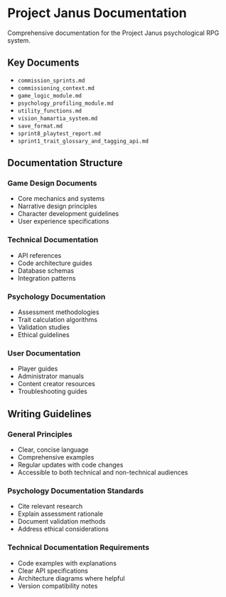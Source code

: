 # Project Janus Documentation

Comprehensive documentation for the Project Janus psychological RPG system.

## Key Documents
- `commission_sprints.md`
- `commissioning_context.md`
- `game_logic_module.md`
- `psychology_profiling_module.md`
- `utility_functions.md`
- `vision_hamartia_system.md`
- `save_format.md`
- `sprint8_playtest_report.md`
- `sprint1_trait_glossary_and_tagging_api.md`

## Documentation Structure

### Game Design Documents
- Core mechanics and systems
- Narrative design principles
- Character development guidelines
- User experience specifications

### Technical Documentation
- API references
- Code architecture guides
- Database schemas
- Integration patterns

### Psychology Documentation
- Assessment methodologies
- Trait calculation algorithms
- Validation studies
- Ethical guidelines

### User Documentation
- Player guides
- Administrator manuals
- Content creator resources
- Troubleshooting guides

## Writing Guidelines

### General Principles
- Clear, concise language
- Comprehensive examples
- Regular updates with code changes
- Accessible to both technical and non-technical audiences

### Psychology Documentation Standards
- Cite relevant research
- Explain assessment rationale
- Document validation methods
- Address ethical considerations

### Technical Documentation Requirements
- Code examples with explanations
- Clear API specifications
- Architecture diagrams where helpful
- Version compatibility notes
